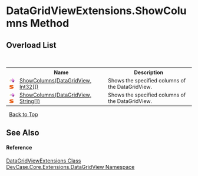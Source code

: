 # DataGridViewExtensions.ShowColumns Method 
 


## Overload List
&nbsp;<table><tr><th></th><th>Name</th><th>Description</th></tr><tr><td>![Public method](media/pubmethod.gif "Public method")![Static member](media/static.gif "Static member")</td><td><a href="M_DevCase_Core_Extensions_DataGridView_DataGridViewExtensions_ShowColumns">ShowColumns(DataGridView, Int32[])</a></td><td>
Shows the specified columns of the DataGridView.</td></tr><tr><td>![Public method](media/pubmethod.gif "Public method")![Static member](media/static.gif "Static member")</td><td><a href="M_DevCase_Core_Extensions_DataGridView_DataGridViewExtensions_ShowColumns_1">ShowColumns(DataGridView, String[])</a></td><td>
Shows the specified columns of the DataGridView.</td></tr></table>&nbsp;
<a href="#datagridviewextensions.showcolumns-method">Back to Top</a>

## See Also


#### Reference
<a href="T_DevCase_Core_Extensions_DataGridView_DataGridViewExtensions">DataGridViewExtensions Class</a><br /><a href="N_DevCase_Core_Extensions_DataGridView">DevCase.Core.Extensions.DataGridView Namespace</a><br />